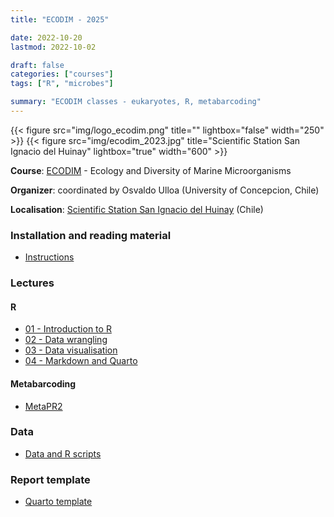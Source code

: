 ```yaml
---
title: "ECODIM - 2025"

date: 2022-10-20
lastmod: 2022-10-02

draft: false
categories: ["courses"]
tags: ["R", "microbes"]

summary: "ECODIM classes - eukaryotes, R, metabarcoding"
---
```


{{< figure src="img/logo_ecodim.png" title="" lightbox="false" width="250" >}} 
{{< figure src="img/ecodim_2023.jpg" title="Scientific Station San Ignacio del Huinay" lightbox="true" width="600" >}}

__Course__: [ECODIM](https://ecodim.imo-chile.cl) - Ecology and Diversity of Marine Microorganisms

__Organizer__: coordinated by Osvaldo Ulloa (University of Concepcion, Chile)

__Localisation__: [Scientific Station San Ignacio del Huinay](https://www.enel.cl/en/sustainability/our-commitment/commitments-in-partnerships/san-ignacio-del-huinay-foundation.html) (Chile)

### Installation and reading material
* [Instructions](https://daniel-vaulot.fr/files/courses/2025-ecodim/r-00-syllabus.pdf)

### Lectures

#### R
* [01 - Introduction to R](https://daniel-vaulot.fr/files/courses/2025-ecodim/r-01-intro.pdf) 
* [02 - Data wrangling](https://daniel-vaulot.fr/files/courses/2025-ecodim/r-02-data-wrangling.pdf)
* [03 - Data visualisation](https://daniel-vaulot.fr/files/courses/2025-ecodim/r-03-data-visualization.pdf)
* [04 - Markdown and Quarto](https://daniel-vaulot.fr/files/courses/2025-ecodim/r-04-markdown.pdf)

#### Metabarcoding
* [MetaPR2](https://daniel-vaulot.fr/files/courses/2025-ecodim/MetaPR2.pdf)

### Data
* [Data and R scripts](https://daniel-vaulot.fr/files/courses/2025-ecodim/data.zip)
  
### Report template
* [Quarto template](https://daniel-vaulot.fr/files/courses/2025-ecodim/report_ecodim.zip)